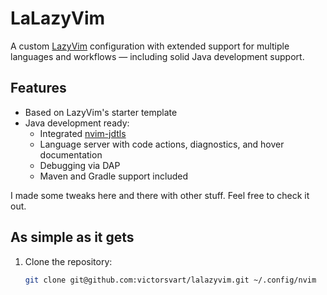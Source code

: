 # LaLazyVim

A custom [LazyVim](https://github.com/LazyVim/LazyVim) configuration with extended support for multiple languages and workflows — including solid Java development support.

## Features

- Based on LazyVim's starter template
- Java development ready:
  - Integrated [nvim-jdtls](https://github.com/mfussenegger/nvim-jdtls)
  - Language server with code actions, diagnostics, and hover documentation
  - Debugging via DAP
  - Maven and Gradle support included

I made some tweaks here and there with other stuff. Feel free to check it out.

## As simple as it gets

1. Clone the repository:

   ```bash
   git clone git@github.com:victorsvart/lalazyvim.git ~/.config/nvim
   ```
